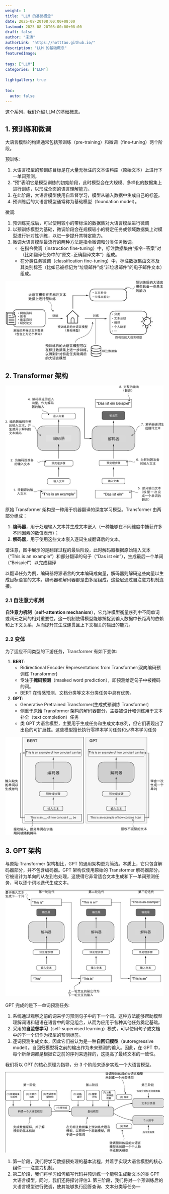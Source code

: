 ```yaml
---
weight: 1
title: "LLM 的基础概念"
date: 2025-08-20T08:00:00+08:00
lastmod: 2025-08-20T08:00:00+08:00
draft: false
author: "宋涛"
authorLink: "https://hotttao.github.io/"
description: "LLM 的基础概念"
featuredImage: 

tags: ["LLM"]
categories: ["LLM"]

lightgallery: true

toc:
  auto: false
---
```


这个系列，我们介绍 LLM 的基础概念。

## 1. 预训练和微调
大语言模型的构建通常包括预训练（pre-training）和微调（fine-tuning）两个阶段。

预训练:
1. 大语言模型的预训练目标是在大量无标注的文本语料库（原始文本）上进行下一单词预测。
2. “预”表明它是模型训练的初始阶段，此时模型会在大规模、多样化的数据集上进行训练，以形成全面的语言理解能力。
3. 在此阶段，大语言模型使用自监督学习，模型从输入数据中生成自己的标签。
4. 预训练后的大语言模型通常称为基础模型（foundation model）。

微调:
1. 预训练完成后，可以使用较小的带标注的数据集对大语言模型进行微调
2. 以预训练模型为基础，微调阶段会在规模较小的特定任务或领域数据集上对模型进行针对性训练，以进一步提升其特定能力。
3. 微调大语言模型最流行的两种方法是指令微调和分类任务微调。
    - 在指令微调（instruction fine-tuning）中，标注数据集由“指令−答案”对（比如翻译任务中的“原文−正确翻译文本”）组成。
    - 在分类任务微调（classification fine-tuning）中，标注数据集由文本及其类别标签（比如已被标记为“垃圾邮件”或“非垃圾邮件”的电子邮件文本）组成。

![预训练和微调](/images/llm/预训练和微调.png)

## 2. Transformer 架构

![transformer](/images/llm/transformer.png)

原始 Transformer 架构是一种用于机器翻译的深度学习模型。Transformer 由两部分组成：
1. **编码器**，用于处理输入文本并生成文本嵌入（一种能够在不同维度中捕获许多不同因素的数值表示）；
2. **解码器**，用于使用这些文本嵌入逐词生成翻译后的文本。

请注意，图中展示的是翻译过程的最后阶段，此时解码器根据原始输入文本（“This is an example”）和部分翻译的句子（“Das ist ein”），生成最后一个单词（“Beispiel”）以完成翻译

以翻译任务为例，编码器将源语言的文本编码成向量，解码器则解码这些向量以生成目标语言的文本。编码器和解码器都是由多层组成，这些层通过自注意力机制连接。

### 2.1 自注意力机制
**自注意力机制**（**self-attention mechanism**），它允许模型衡量序列中不同单词或词元之间的相对重要性。这一机制使得模型能够捕捉到输入数据中长距离的依赖和上下文关系，从而提升其生成连贯且上下文相关的输出的能力。

### 2.2 变体
为了适应不同类型的下游任务，Transformer 有如下变体:
1. **BERT**: 
    - Bidirectional Encoder Representations from Transformer(双向编码预训练 Transformer)
    - 专注于**掩码预测**（masked word prediction），即预测给定句子中被掩码的词。
    - BERT 在情感预测、文档分类等文本分类任务中具有优势。
2. **GPT**: 
    - Generative Pretrained Transformer(生成式预训练 Transformer)
    - 侧重于原始 Transformer 架构的解码器部分，主要被设计和训练用于文本补全（text completion）任务
    - 类 GPT 大语言模型，主要用于生成任务和生成文本序列，但它们表现出了出色的可扩展性。这些模型擅长执行零样本学习任务和少样本学习任务

![BERT](/images/llm/BERT.png)


## 3. GPT 架构

与原始 Transformer 架构相比，GPT 的通用架构更为简洁。本质上，它只包含解码器部分，并不包含编码器。GPT 架构仅使用原始的 Transformer 解码器部分。它被设计为单向的从左到右处理，这使得它非常适合文本生成和下一单词预测任务，可以逐个词地迭代生成文本。

![GPT 架构](/images/llm/gpt.png)

GPT 完成的是下一单词预测任务:
1. 系统通过观察之前的词来学习预测句子中的下一个词。这种方法能够帮助模型理解词语和短语在语言中的常见组合，从而为应用于各种其他任务奠定基础。
2. 采用的**自监督学习**（self-supervised learning）模式，可以使用句子或文档中的下一个词作为模型的预测标签。
3. 逐词预测生成文本，因此它们被认为是一种**自回归模型**（autoregressive model）。自回归模型将之前的输出作为未来预测的输入。因此，在 GPT 中，每个新单词都是根据它之前的序列来选择的，这提高了最终文本的一致性。


我们将以 GPT 的核心原理为指导，分 3 个阶段来逐步实现一个大语言模型。

![大语言模型的实现](/images/llm/llm_train.png)

1. 第一阶段，我们将学习数据预处理的基本流程，并着手实现大语言模型的核心组件——注意力机制。
2. 第二阶段，我们将学习如何编写代码并预训练一个能够生成新文本的类 GPT 大语言模型。同时，我们还将探讨评估3. 第三阶段，我们将对一个预训练后的大语言模型进行微调，使其能够执行回答查询、文本分类等任务—
